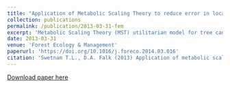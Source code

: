 ```yaml
---
title: "Application of Metabolic Scaling Theory to reduce error in local maxima tree segmentation from aerial LiDAR"
collection: publications
permalink: /publication/2013-03-31-fem
excerpt: 'Metabolic Scaling Theory (MST) utilitarian model for tree canopy and height allometry.'
date: 2013-03-31
venue: 'Forest Ecology & Management'
paperurl: 'https://doi.org/10.1016/j.foreco.2014.03.016'
citation: 'Swetnam T.L., D.A. Falk (2013) Application of metabolic scaling theory to reduce error in local maxima tree segmentation from aerial LiDAR, Forest Ecology and Management, 2014'
---
```

[Download paper here](https://www.researchgate.net/profile/Donald_Falk/publication/260751058_Application_of_Metabolic_Scaling_Theory_to_reduce_error_in_local_maxima_tree_segmentation_from_aerial_LiDAR/links/0a85e53b1d3a9d8854000000/Application-of-Metabolic-Scaling-Theory-to-reduce-error-in-local-maxima-tree-segmentation-from-aerial-LiDAR.pdf)
